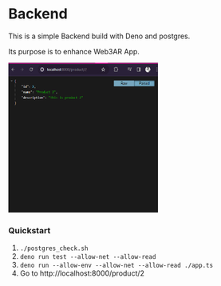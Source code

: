 # Backend

This is a simple Backend build with Deno and postgres.

Its purpose is to enhance Web3AR App.

<img src="./screenshot.png" width="300" height="300"/>

### Quickstart

1. `./postgres_check.sh`
2. `deno run test --allow-net --allow-read`
3. `deno run --allow-env --allow-net --allow-read ./app.ts`
4. Go to http://localhost:8000/product/2

